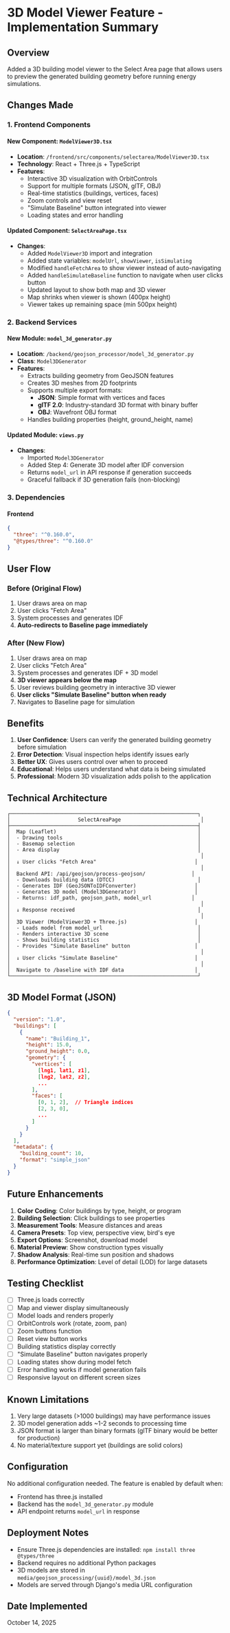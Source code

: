 # 3D Model Viewer Feature - Implementation Summary

## Overview
Added a 3D building model viewer to the Select Area page that allows users to preview the generated building geometry before running energy simulations.

## Changes Made

### 1. Frontend Components

#### New Component: `ModelViewer3D.tsx`
- **Location**: `/frontend/src/components/selectarea/ModelViewer3D.tsx`
- **Technology**: React + Three.js + TypeScript
- **Features**:
  - Interactive 3D visualization with OrbitControls
  - Support for multiple formats (JSON, glTF, OBJ)
  - Real-time statistics (buildings, vertices, faces)
  - Zoom controls and view reset
  - "Simulate Baseline" button integrated into viewer
  - Loading states and error handling

#### Updated Component: `SelectAreaPage.tsx`
- **Changes**:
  - Added `ModelViewer3D` import and integration
  - Added state variables: `modelUrl`, `showViewer`, `isSimulating`
  - Modified `handleFetchArea` to show viewer instead of auto-navigating
  - Added `handleSimulateBaseline` function to navigate when user clicks button
  - Updated layout to show both map and 3D viewer
  - Map shrinks when viewer is shown (400px height)
  - Viewer takes up remaining space (min 500px height)

### 2. Backend Services

#### New Module: `model_3d_generator.py`
- **Location**: `/backend/geojson_processor/model_3d_generator.py`
- **Class**: `Model3DGenerator`
- **Features**:
  - Extracts building geometry from GeoJSON features
  - Creates 3D meshes from 2D footprints
  - Supports multiple export formats:
    - **JSON**: Simple format with vertices and faces
    - **glTF 2.0**: Industry-standard 3D format with binary buffer
    - **OBJ**: Wavefront OBJ format
  - Handles building properties (height, ground_height, name)

#### Updated Module: `views.py`
- **Changes**:
  - Imported `Model3DGenerator`
  - Added Step 4: Generate 3D model after IDF conversion
  - Returns `model_url` in API response if generation succeeds
  - Graceful fallback if 3D generation fails (non-blocking)

### 3. Dependencies

#### Frontend
```json
{
  "three": "^0.160.0",
  "@types/three": "^0.160.0"
}
```

## User Flow

### Before (Original Flow)
1. User draws area on map
2. User clicks "Fetch Area"
3. System processes and generates IDF
4. **Auto-redirects to Baseline page immediately**

### After (New Flow)
1. User draws area on map
2. User clicks "Fetch Area"
3. System processes and generates IDF + 3D model
4. **3D viewer appears below the map**
5. User reviews building geometry in interactive 3D viewer
6. **User clicks "Simulate Baseline" button when ready**
7. Navigates to Baseline page for simulation

## Benefits

1. **User Confidence**: Users can verify the generated building geometry before simulation
2. **Error Detection**: Visual inspection helps identify issues early
3. **Better UX**: Gives users control over when to proceed
4. **Educational**: Helps users understand what data is being simulated
5. **Professional**: Modern 3D visualization adds polish to the application

## Technical Architecture

```
┌─────────────────────────────────────────────────────────────┐
│                      SelectAreaPage                          │
├─────────────────────────────────────────────────────────────┤
│  Map (Leaflet)                                              │
│  - Drawing tools                                            │
│  - Basemap selection                                        │
│  - Area display                                             │
│                                                              │
│  ↓ User clicks "Fetch Area"                                │
│                                                              │
│  Backend API: /api/geojson/process-geojson/               │
│  - Downloads building data (DTCC)                           │
│  - Generates IDF (GeoJSONToIDFConverter)                   │
│  - Generates 3D model (Model3DGenerator)                   │
│  - Returns: idf_path, geojson_path, model_url             │
│                                                              │
│  ↓ Response received                                        │
│                                                              │
│  3D Viewer (ModelViewer3D + Three.js)                      │
│  - Loads model from model_url                               │
│  - Renders interactive 3D scene                             │
│  - Shows building statistics                                │
│  - Provides "Simulate Baseline" button                     │
│                                                              │
│  ↓ User clicks "Simulate Baseline"                         │
│                                                              │
│  Navigate to /baseline with IDF data                       │
└─────────────────────────────────────────────────────────────┘
```

## 3D Model Format (JSON)

```json
{
  "version": "1.0",
  "buildings": [
    {
      "name": "Building_1",
      "height": 15.0,
      "ground_height": 0.0,
      "geometry": {
        "vertices": [
          [lng1, lat1, z1],
          [lng2, lat2, z2],
          ...
        ],
        "faces": [
          [0, 1, 2],  // Triangle indices
          [2, 3, 0],
          ...
        ]
      }
    }
  ],
  "metadata": {
    "building_count": 10,
    "format": "simple_json"
  }
}
```

## Future Enhancements

1. **Color Coding**: Color buildings by type, height, or program
2. **Building Selection**: Click buildings to see properties
3. **Measurement Tools**: Measure distances and areas
4. **Camera Presets**: Top view, perspective view, bird's eye
5. **Export Options**: Screenshot, download model
6. **Material Preview**: Show construction types visually
7. **Shadow Analysis**: Real-time sun position and shadows
8. **Performance Optimization**: Level of detail (LOD) for large datasets

## Testing Checklist

- [ ] Three.js loads correctly
- [ ] Map and viewer display simultaneously
- [ ] Model loads and renders properly
- [ ] OrbitControls work (rotate, zoom, pan)
- [ ] Zoom buttons function
- [ ] Reset view button works
- [ ] Building statistics display correctly
- [ ] "Simulate Baseline" button navigates properly
- [ ] Loading states show during model fetch
- [ ] Error handling works if model generation fails
- [ ] Responsive layout on different screen sizes

## Known Limitations

1. Very large datasets (>1000 buildings) may have performance issues
2. 3D model generation adds ~1-2 seconds to processing time
3. JSON format is larger than binary formats (glTF binary would be better for production)
4. No material/texture support yet (buildings are solid colors)

## Configuration

No additional configuration needed. The feature is enabled by default when:
- Frontend has three.js installed
- Backend has the `model_3d_generator.py` module
- API endpoint returns `model_url` in response

## Deployment Notes

- Ensure Three.js dependencies are installed: `npm install three @types/three`
- Backend requires no additional Python packages
- 3D models are stored in `media/geojson_processing/{uuid}/model_3d.json`
- Models are served through Django's media URL configuration

## Date Implemented
October 14, 2025
